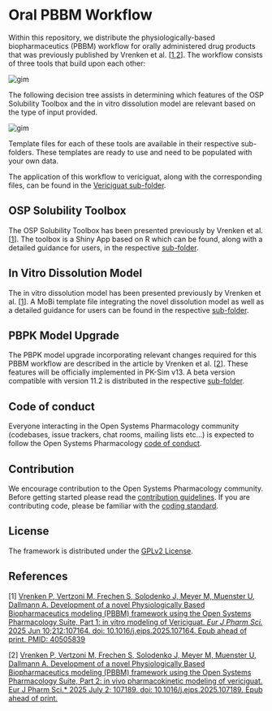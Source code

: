 # Oral PBBM Workflow

Within this repository, we distribute the physiologically-based biopharmaceutics (PBBM) workflow for orally administered drug products that was previously published by Vrenken et al. [[1](#References),[2](#References)]. The workflow consists of three tools that build upon each other:

![gim](https://github.com/Open-Systems-Pharmacology/Oral-PBBM-Workflow/blob/main/Figures/PBBM_workflow.png)

The following decision tree assists in determining which features of the OSP Solubility Toolbox and the in vitro dissolution model are relevant based on the type of input provided.

![gim](https://github.com/Open-Systems-Pharmacology/Oral-PBBM-Workflow/blob/main/Figures/DecisionTree.png)

Template files for each of these tools are available in their respective sub-folders. These templates are ready to use and need to be populated with your own data. 

The application of this workflow to vericiguat, along with the corresponding files, can be found in the [Vericiguat sub-folder](https://github.com/Open-Systems-Pharmacology/Oral-PBBM-Workflow/tree/main/Vericiguat-Example).

## OSP Solubility Toolbox

The OSP Solubility Toolbox has been presented previously by Vrenken et al. [[1](#References)]. The toolbox is a Shiny App based on R which can be found, along with a detailed guidance for users, in the respective [sub-folder](https://github.com/Open-Systems-Pharmacology/Oral-PBBM-Workflow/tree/main/OSP-Solubility-Toolbox).

## In Vitro Dissolution Model

The in vitro dissolution model has been presented previously by Vrenken et al. [[1](#References)]. A MoBi template file integrating the novel dissolution model as well as a detailed guidance for users can be found in the respective [sub-folder](https://github.com/Open-Systems-Pharmacology/Oral-PBBM-Workflow/tree/main/In-Vitro-Dissolution-Model).

## PBPK Model Upgrade

The PBPK model upgrade incorporating relevant changes required for this PBBM workflow are described in the article by Vrenken et al. [[2](#References)]. These features will be officially implemented in PK-Sim v13. A beta version compatible with version 11.2 is distributed in the respective [sub-folder](https://github.com/Open-Systems-Pharmacology/Oral-PBBM-Workflow/tree/main/PBPK-Model).

## Code of conduct
Everyone interacting in the Open Systems Pharmacology community (codebases, issue trackers, chat rooms, mailing lists etc...) is expected to follow the Open Systems Pharmacology [code of conduct](https://github.com/Open-Systems-Pharmacology/Suite/blob/master/CODE_OF_CONDUCT.md#contributor-covenant-code-of-conduct).

## Contribution
We encourage contribution to the Open Systems Pharmacology community. Before getting started please read the [contribution guidelines](https://github.com/Open-Systems-Pharmacology/Suite/blob/master/CONTRIBUTING.md#ways-to-contribute). If you are contributing code, please be familiar with the [coding standard](https://github.com/Open-Systems-Pharmacology/Suite/blob/master/CODING_STANDARDS.md#visual-studio-settings).

## License
The framework is distributed under the [GPLv2 License](https://github.com/Open-Systems-Pharmacology/Suite/blob/develop/LICENSE).

## References
[1] [Vrenken P, Vertzoni M, Frechen S, Solodenko J, Meyer M, Muenster U, Dallmann A. Development of a novel Physiologically Based Biopharmaceutics modeling (PBBM) framework using the Open Systems Pharmacology Suite, Part 1: in vitro modeling of Vericiguat. *Eur J Pharm Sci.* 2025 Jun 10;212:107164. doi: 10.1016/j.ejps.2025.107164. Epub ahead of print. PMID: 40505839](https://www.sciencedirect.com/science/article/pii/S0928098725001630)

[2] [Vrenken P, Vertzoni M, Frechen S, Solodenko J, Meyer M, Muenster U, Dallmann A. Development of a novel Physiologically Based Biopharmaceutics modeling (PBBM) framework using the Open Systems Pharmacology Suite, Part 2: in vivo pharmacokinetic modeling of vericiguat. Eur J Pharm Sci.* 2025 July 2; 107189. doi: 10.1016/j.ejps.2025.107189. Epub ahead of print.](https://www.sciencedirect.com/science/article/pii/S0928098725001885)
